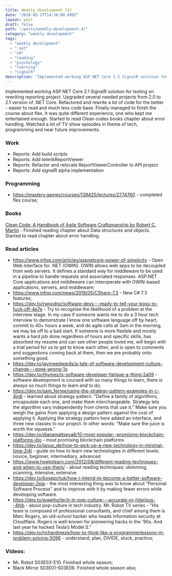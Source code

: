 ```yaml
---
title: Weekly development [4]
date: "2018-05-27T14:38:00.000Z"
layout: post
draft: false
path: "/posts/weekly-development-4/"
category: "weekly development"
tags:
  - "weekly development"
  - ".net"
  - "c#"
  - "reading"
  - "psychology"
  - "learning"
  - "signalR"
description: "Implemented working ASP.NET Core 2.1 SignalR solution for testing on rewriting reporting project. Upgraded several needed projects from 2.0 to 2.1 version of .NET Core. Refactored and rewrite a lot of code for the better - easier to read and much less code base. Finally managed to finish the course about flex. It was quite different experience, one who kept me entertained enough. Started to read Clean codes books chapter about error handling. Watched a lot of TV show episodes in theme of tech, programming and near future improvements."
---
```


Implemented working ASP.NET Core 2.1 SignalR solution for testing on rewriting reporting project. Upgraded several needed projects from 2.0 to 2.1 version of .NET Core. Refactored and rewrite a lot of code for the better - easier to read and much less code base. Finally managed to finish the course about flex. It was quite different experience, one who kept me entertained enough. Started to read Clean codes books chapter about error handling. Watched a lot of TV show episodes in theme of tech, programming and near future improvements.

### Work
* Reports: Add build scripts
* Reports: Add telerikReportViewer  
* Reports: Refactor and relocate ReportViewerController to API project
* Reports: Add signalR alpha implementation

### Programming
* https://mastery.games/courses/139425/lectures/2774760 - completed flex course;

### Books
[Clean Code: A Handbook of Agile Software Craftsmanship by Robert C. Martin](https://www.goodreads.com/book/show/3735293-clean-code) - Finished reading chapter about Data structures and objects. Started to read chapter about error handling.

### Read articles
* https://www.infoq.com/articles/aspnetcore-power-of-simplicity - Open Web Interface for .NET (OWIN). OWIN allows web apps to be decoupled from web servers. It defines a standard way for middleware to be used in a pipeline to handle requests and associated responses. ASP.NET Core applications and middleware can interoperate with OWIN-based applications, servers, and middleware;
* https://www.infoq.com/news/2018/05/CSharp-7.3 - New C#  7.3 features;
* https://dev.to/rwoodnz/software-devs---ready-to-tell-your-boss-to-fuck-off-4e7e - Try to recognise the likelihood of a problem at the interview stage. In my case if someone wants me to do a 3 hour tech interview to demonstrate I know one software language off by heart, commit to 40+ hours a week, and do agile calls at 3am in the morning, we may be off to a bad start. If someone is more flexible and mostly wants a hard job done regardless of hours and specific skills, has absorbed my resume and can see other people loved me, will begin with a trial period for us to get to know each other, and is open to comments and suggestions coming back at them, then we are probably onto something good.
* https://dev.to/jaymeedwards/a-tale-of-software-development-culture-change---gone-wrong-1o
* https://dev.to/rhymes/is-software-developer-fatigue-a-thing-2a09 - software development is coursed with so many things to learn, there is always so much things to learn and to do; 
 * https://dev.to/sam_ferree/using-the-strategy-pattern-examples-in-c-4jn6 - learned about strategy pattern. "Define a family of algorithms, encapsulate each one, and make them interchange­able. Strategy lets the algorithm vary independently from clients that use it." Make sure you weigh the gains from applying a design pattern against the cost of applying it. Applying the strategy pattern here added an interface, and three new classes to our project. In other words: "Make sure the juice is worth the squeeze."
 * https://dev.to/dianamaltseva8/10-most-popular--promising-blockchain-platforms-djo - most promising blockchain platforms
* https://dev.to/janux_de/how-to-pick-up-a-new-technology-in-minimal-time-2i4l - guide on how to learn new technologies in different levels: novice, beginner, intermediary, advanced
* https://www.howtolearn.com/2012/08/different-reading-techniques-and-when-to-use-them/ - about reading techniques: skimming, scanning, intensive, extensive
* https://dev.to/bosepchuk/how-i-intend-to-become-a-better-software-developer-2pjp - the most interesting thing was to know about "Personal Software Process" and to improve with it by making fewer errors while developing software.
* https://dev.to/wweihs/tech-in-pop-culture---accurate-or-hilarious--4hlb - about pop-culture in tech industry. Mr. Robot TV series - "His team is composed of professional consultants, and chief among them is Marc Rogers, an old-school hacker who heads information security at Cloudflare. Rogers is well-known for pioneering hacks in the '90s. And last year he hacked Tesla’s Model S."
* https://dev.to/richardreeze/how-to-think-like-a-programmerlessons-in-problem-solving-5096 - understand, plan, DIVIDE, stuck, practice;

### Videos:
* Mr. Robot S03E03-E10. Finished whole season;
* Black Mirror S03E01-S03E06. Finished whole season also;
